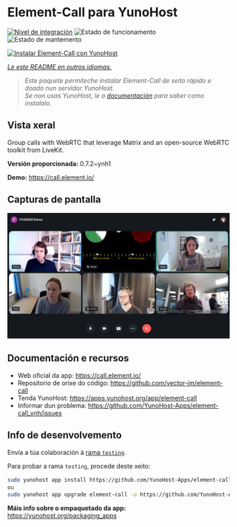 <!--
NOTA: Este README foi creado automáticamente por <https://github.com/YunoHost/apps/tree/master/tools/readme_generator>
NON debe editarse manualmente.
-->

# Element-Call para YunoHost

[![Nivel de integración](https://apps.yunohost.org/badge/integration/element-call)](https://ci-apps.yunohost.org/ci/apps/element-call/)
![Estado de funcionamento](https://apps.yunohost.org/badge/state/element-call)
![Estado de mantemento](https://apps.yunohost.org/badge/maintained/element-call)

[![Instalar Element-Call con YunoHost](https://install-app.yunohost.org/install-with-yunohost.svg)](https://install-app.yunohost.org/?app=element-call)

*[Le este README en outros idiomas.](./ALL_README.md)*

> *Este paquete permíteche instalar Element-Call de xeito rápido e doado nun servidor YunoHost.*  
> *Se non usas YunoHost, le a [documentación](https://yunohost.org/install) para saber como instalalo.*

## Vista xeral

Group calls with WebRTC that leverage Matrix and an open-source WebRTC toolkit from LiveKit.


**Versión proporcionada:** 0.7.2~ynh1

**Demo:** <https://call.element.io/>

## Capturas de pantalla

![Captura de pantalla de Element-Call](./doc/screenshots/screenshot.jpg)

## Documentación e recursos

- Web oficial da app: <https://call.element.io/>
- Repositorio de orixe do código: <https://github.com/vector-im/element-call>
- Tenda YunoHost: <https://apps.yunohost.org/app/element-call>
- Informar dun problema: <https://github.com/YunoHost-Apps/element-call_ynh/issues>

## Info de desenvolvemento

Envía a túa colaboración á [rama `testing`](https://github.com/YunoHost-Apps/element-call_ynh/tree/testing).

Para probar a rama `testing`, procede deste xeito:

```bash
sudo yunohost app install https://github.com/YunoHost-Apps/element-call_ynh/tree/testing --debug
ou
sudo yunohost app upgrade element-call -u https://github.com/YunoHost-Apps/element-call_ynh/tree/testing --debug
```

**Máis info sobre o empaquetado da app:** <https://yunohost.org/packaging_apps>
